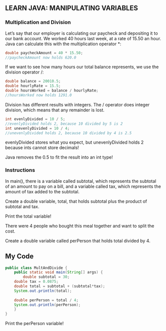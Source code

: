 ## LEARN JAVA: MANIPULATING VARIABLES

### Multiplication and Division

Let’s say that our employer is calculating our paycheck and depositing it to our bank account. We worked 40 hours last week, at a rate of 15.50 an hour. Java can calculate this with the multiplication operator *:
```java
double paycheckAmount = 40 * 15.50;
//paycheckAmount now holds 620.0
```
If we want to see how many hours our total balance represents, we use the division operator /:
```java
double balance = 20010.5;
double hourlyRate = 15.5;
double hoursWorked = balance / hourlyRate;
//hoursWorked now holds 1291.0
```
Division has different results with integers. The / operator does integer division, which means that any remainder is lost.
```java
int evenlyDivided = 10 / 5;
//evenlyDivided holds 2, because 10 divided by 5 is 2
int unevenlyDivided = 10 / 4;
//unevenlyDivided holds 2, because 10 divided by 4 is 2.5
```
evenlyDivided stores what you expect, but unevenlyDivided holds 2 because ints cannot store decimals!

Java removes the 0.5 to fit the result into an int type!

### Instructions

In main(), there is a variable called subtotal, which represents the subtotal of an amount to pay on a bill, and a variable called tax, which represents the amount of tax added to the subtotal.

Create a double variable, total, that holds subtotal plus the product of subtotal and tax.

Print the total variable!

There were 4 people who bought this meal together and want to split the cost.

Create a double variable called perPerson that holds total divided by 4.

## My Code
```java
public class MultAndDivide {
	public static void main(String[] args) {   
		double subtotal = 30;
    double tax = 0.0875;
    double total = subtotal + (subtotal*tax);
    System.out.println(total);
    
    double perPerson = total / 4;
    System.out.println(perPerson);
	}
}
```

Print the perPerson variable!
